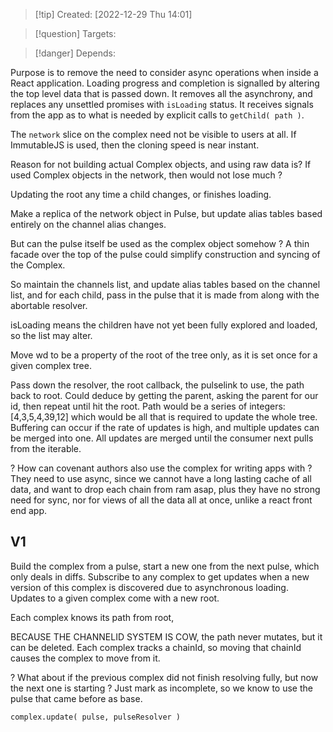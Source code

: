 
>[!tip] Created: [2022-12-29 Thu 14:01]

>[!question] Targets: 

>[!danger] Depends: 

Purpose is to remove the need to consider async operations when inside a React application.
Loading progress and completion is signalled by altering the top level data that is passed down.
It removes all the asynchrony, and replaces any unsettled promises with `isLoading` status.
It receives signals from the app as to what is needed by explicit calls to `getChild( path )`.

The `network` slice on the complex need not be visible to users at all.
If ImmutableJS is used, then the cloning speed is near instant.

Reason for not building actual Complex objects, and using raw data is?
If used Complex objects in the network, then would not lose much ?


Updating the root any time a child changes, or finishes loading.

Make a replica of the network object in Pulse, but update alias tables based entirely on the channel alias changes.

But can the pulse itself be used as the complex object somehow ?
A thin facade over the top of the pulse could simplify construction and syncing of the Complex.

So maintain the channels list, and update alias tables based on the channel list, and for each child, pass in the pulse that it is made from along with the abortable resolver.

isLoading means the children have not yet been fully explored and loaded, so the list may alter.

Move wd to be a property of the root of the tree only, as it is set once for a given complex tree.

Pass down the resolver, the root callback, the pulselink to use, the path back to root.
Could deduce by getting the parent, asking the parent for our id, then repeat until hit the root.
Path would be a series of integers: [4,3,5,4,39,12] which would be all that is required to update the whole tree.
Buffering can occur if the rate of updates is high, and multiple updates can be merged into one.
All updates are merged until the consumer next pulls from the iterable.

? How can covenant authors also use the complex for writing apps with ?
They need to use async, since we cannot have a long lasting cache of all data, and want to drop each chain from ram asap, plus they have no strong need for sync, nor for views of all the data all at once, unlike a react front end app.

## V1
Build the complex from a pulse, start a new one from the next pulse, which only deals in diffs.
Subscribe to any complex to get updates when a new version of this complex is discovered due to asynchronous loading.  Updates to a given complex come with a new root.

Each complex knows its path from root, 

BECAUSE THE CHANNELID SYSTEM IS COW, the path never mutates, but it can be deleted.
Each complex tracks a chainId, so moving that chainId causes the complex to move from it.

? What about if the previous complex did not finish resolving fully, but now the next one is starting ?
Just mark as incomplete, so we know to use the pulse that came before as base.

`complex.update( pulse, pulseResolver )`